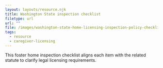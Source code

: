 ```yaml
---
layout: layouts/resource.njk
title: Washington State inspection checklist
filetype: url
url: ""
file: /images/washington-state-home-licensing-inspection-policy-checklist.docx
tags:
  - resource
  - caregiver-licensing
---
```

This foster home inspection checklist aligns each item with the related statute to clarify legal licensing requirements.
